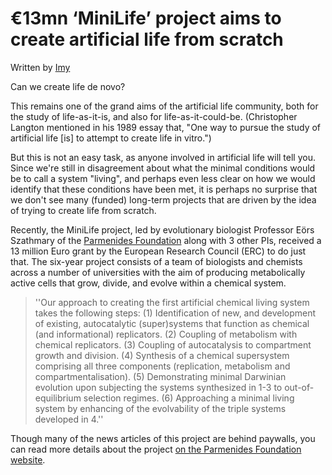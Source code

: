 # €13mn ‘MiniLife’ project aims to create artificial life from scratch
Written by [Imy](http://imytk.github.io)

Can we create life de novo? 

This remains one of the grand aims of the artificial life community, both for the study of life-as-it-is, and also for life-as-it-could-be. (Christopher Langton mentioned in his 1989 essay that, "One way to pursue the study of artificial life [is] to attempt to create life in vitro.")

But this is not an easy task, as anyone involved in artificial life will tell you. Since we're still in disagreement about what the minimal conditions would be to call a system "living", and perhaps even less clear on how we would identify that these conditions have been met, it is perhaps no surprise that we don't see many (funded) long-term projects that are driven by the idea of trying to create life from scratch.

Recently, the MiniLife project, led by evolutionary biologist Professor Eörs Szathmary of the [Parmenides Foundation](https://www.parmenides-foundation.org/news/parmenides-foundation-wins-erc-synergy-grant) along with 3 other PIs, received a 13 million Euro grant by the European Research Council (ERC) to do just that. The six-year project consists of a team of biologists and chemists across a number of universities with the aim of producing metabolically active cells that grow, divide, and evolve within a chemical system.

> ''Our approach to creating the first artificial chemical living system takes the following steps: (1) Identification of new, and development of existing, autocatalytic (super)systems that function as chemical (and informational) replicators. (2) Coupling of metabolism with chemical replicators. (3) Coupling of autocatalysis to compartment growth and division. (4) Synthesis of a chemical supersystem comprising all three components (replication, metabolism and compartmentalisation). (5) Demonstrating minimal Darwinian evolution upon subjecting the systems synthesized in 1-3 to out-of-equilibrium selection regimes. (6) Approaching a minimal living system by enhancing of the evolvability of the triple systems developed in 4.''

Though many of the news articles of this project are behind paywalls, you can read more details about the project [on the Parmenides Foundation website](https://www.parmenides-foundation.org/news/parmenides-foundation-wins-erc-synergy-grant).
